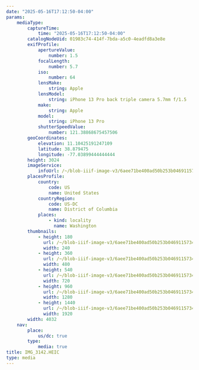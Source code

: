 ```yaml
---
date: "2025-05-16T17:12:50-04:00"
params:
    mediaType:
        captureTime:
            time: "2025-05-16T17:12:50-04:00"
        catalogNodeUid: 01983c74-414f-7bda-a5c0-4eadfd8a3e8e
        exifProfile:
            apertureValue:
                number: 1.5
            focalLength:
                number: 5.7
            iso:
                number: 64
            lensMake:
                string: Apple
            lensModel:
                string: iPhone 13 Pro back triple camera 5.7mm f/1.5
            make:
                string: Apple
            model:
                string: iPhone 13 Pro
            shutterSpeedValue:
                number: 121.38868675457506
        geoCoordinates:
            elevation: 11.10425191247109
            latitude: 38.879475
            longitude: -77.03899444444444
        height: 3024
        imageService:
            infoUrl: /~/blob-iiif-image-v3/6aee71be400ad50b253b04691157349f22776afc98802ec6af5af9c2ea814faf/info.json
        placesProfile:
            country:
                code: US
                name: United States
            countryRegion:
                code: US-DC
                name: District of Columbia
            places:
                - kind: locality
                  name: Washington
        thumbnails:
            - height: 180
              url: /~/blob-iiif-image-v3/6aee71be400ad50b253b04691157349f22776afc98802ec6af5af9c2ea814faf/full/240%2C180/0/default.jpg
              width: 240
            - height: 360
              url: /~/blob-iiif-image-v3/6aee71be400ad50b253b04691157349f22776afc98802ec6af5af9c2ea814faf/full/480%2C360/0/default.jpg
              width: 480
            - height: 540
              url: /~/blob-iiif-image-v3/6aee71be400ad50b253b04691157349f22776afc98802ec6af5af9c2ea814faf/full/720%2C540/0/default.jpg
              width: 720
            - height: 960
              url: /~/blob-iiif-image-v3/6aee71be400ad50b253b04691157349f22776afc98802ec6af5af9c2ea814faf/full/1280%2C960/0/default.jpg
              width: 1280
            - height: 1440
              url: /~/blob-iiif-image-v3/6aee71be400ad50b253b04691157349f22776afc98802ec6af5af9c2ea814faf/full/1920%2C1440/0/default.jpg
              width: 1920
        width: 4032
    nav:
        place:
            us/dc: true
        type:
            media: true
title: IMG_3142.HEIC
type: media
---
```

